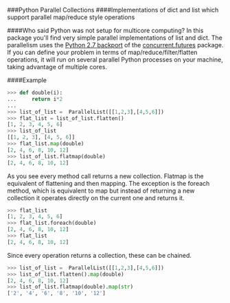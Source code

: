 ###Python Parallel Collections
####Implementations of dict and list which support parallel map/reduce style operations

####Who said Python was not setup for multicore computing? 
In this package you'll find very simple parallel implementations of list and dict. The parallelism uses the [Python 2.7 backport](http://pythonhosted.org/futures/#processpoolexecutor-example) of the [concurrent.futures](http://docs.python.org/dev/library/concurrent.futures.html) package. If you can define your problem in terms of map/reduce/filter/flatten operations, it will run on several parallel Python processes on your machine, taking advantage of multiple cores. 


####Example

```python
>>> def double(i):
...     return i*2
... 
>>> list_of_list =  ParallelList([[1,2,3],[4,5,6]])
>>> flat_list = list_of_list.flatten()
[1, 2, 3, 4, 5, 6]
>>> list_of_list
[[1, 2, 3], [4, 5, 6]]
>>> flat_list.map(double)
[2, 4, 6, 8, 10, 12]
>>> list_of_list.flatmap(double)
[2, 4, 6, 8, 10, 12]
```

As you see every method call returns a new collection. Flatmap is the equivalent of flattening and then mapping. 
The exception is the foreach method, which is equivalent to map but instead of returning a new collection it operates directly on the 
current one and returns it. 
```python
>>> flat_list
[1, 2, 3, 4, 5, 6]
>>> flat_list.foreach(double)
[2, 4, 6, 8, 10, 12]
>>> flat_list
[2, 4, 6, 8, 10, 12]
```

Since every operation returns a collection, these can be chained.
```python
>>> list_of_list =  ParallelList([[1,2,3],[4,5,6]])
>>> list_of_list.flatten().map(double)
[2, 4, 6, 8, 10, 12]
>>> list_of_list.flatmap(double).map(str)
['2', '4', '6', '8', '10', '12']
```